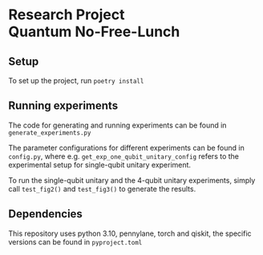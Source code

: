 # Research Project<br>Quantum No-Free-Lunch

## Setup
To set up the project, run <code>poetry install</code>
## Running experiments

The code for generating and running experiments can be found in <code>generate_experiments.py</code>

The parameter configurations for different experiments can be found in <code>config.py</code>, where e.g. <code>get_exp_one_qubit_unitary_config</code> refers to the experimental setup for single-qubit unitary experiment.

To run the single-qubit unitary and the 4-qubit unitary experiments, simply call <code>test_fig2()</code> and <code>test_fig3()</code> to generate the results.

## Dependencies

This repository uses python 3.10, pennylane, torch and qiskit, the specific versions can be found in <code>pyproject.toml</code>
